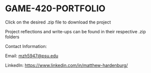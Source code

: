 # GAME-420-PORTFOLIO

Click on the desired .zip file to download the project

Project reflections and write-ups can be found in their respective .zip folders


Contact Information:

Email: mzh5947@psu.edu

LinkedIn: https://www.linkedin.com/in/matthew-hardenburg/
